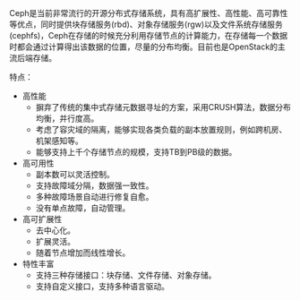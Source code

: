 Ceph是当前非常流行的开源分布式存储系统，具有高扩展性、高性能、高可靠性等优点，同时提供块存储服务(rbd)、对象存储服务(rgw)以及文件系统存储服务(cephfs)，Ceph在存储的时候充分利用存储节点的计算能力，在存储每一个数据时都会通过计算得出该数据的位置，尽量的分布均衡。目前也是OpenStack的主流后端存储。

特点：
- 高性能
    - 摒弃了传统的集中式存储元数据寻址的方案，采用CRUSH算法，数据分布均衡，并行度高。
    - 考虑了容灾域的隔离，能够实现各类负载的副本放置规则，例如跨机房、机架感知等。
    - 能够支持上千个存储节点的规模，支持TB到PB级的数据。
- 高可用性
    - 副本数可以灵活控制。
    - 支持故障域分隔，数据强一致性。
    - 多种故障场景自动进行修复自愈。
    - 没有单点故障，自动管理。
- 高可扩展性
    - 去中心化。
    - 扩展灵活。
    - 随着节点增加而线性增长。
- 特性丰富
    - 支持三种存储接口：块存储、文件存储、对象存储。
    - 支持自定义接口，支持多种语言驱动。

 
